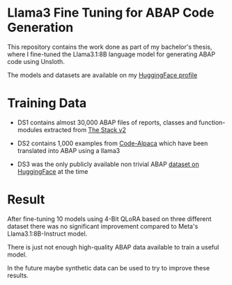 # Llama3 Fine Tuning for ABAP Code Generation

This repository contains the work done as part of my bachelor's thesis, where I fine-tuned the Llama3.1:8B language model for generating ABAP code using Unsloth.

The models and datasets are available on my [HuggingFace profile](https://huggingface.co/timkoehne)

# Training Data
 - DS1 contains almost 30,000 ABAP files of reports, classes and function-modules extracted from [The Stack v2](https://huggingface.co/datasets/bigcode/the-stack-v2)

- DS2 contains 1,000 examples from [Code-Alpaca](https://github.com/sahil280114/codealpaca) which have been translated into ABAP using a llama3

- DS3 was the only publicly available non trivial ABAP [dataset on HuggingFace](https://huggingface.co/datasets/smjain/abap) at the time


# Result
After fine-tuning 10 models using 4-Bit QLoRA based on three different dataset there was no significant improvement compared to Meta's Llama3.1:8B-Instruct model.

There is just not enough high-quality ABAP data available to train a useful model. 

In the future maybe synthetic data can be used to try to improve these results.

